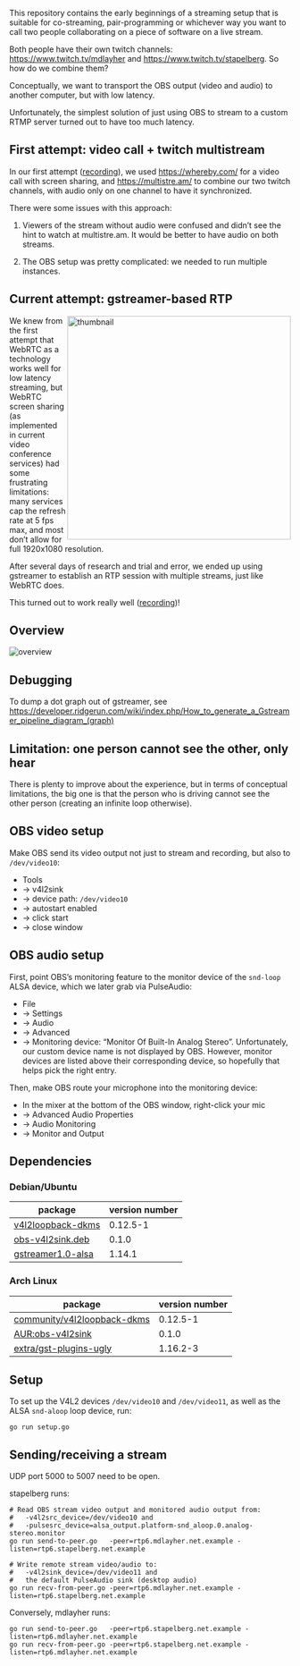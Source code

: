 This repository contains the early beginnings of a streaming setup that is
suitable for co-streaming, pair-programming or whichever way you want to call
two people collaborating on a piece of software on a live stream.

Both people have their own twitch channels: https://www.twitch.tv/mdlayher and
https://www.twitch.tv/stapelberg. So how do we combine them?

Conceptually, we want to transport the OBS output (video and audio) to another
computer, but with low latency.

Unfortunately, the simplest solution of just using OBS to stream to a custom
RTMP server turned out to have too much latency.

## First attempt: video call + twitch multistream

In our first attempt ([recording](https://www.youtube.com/watch?v=JW8Cg6JDXSc)),
we used https://whereby.com/ for a video call with screen sharing, and
https://multistre.am/ to combine our two twitch channels, with audio only on one
channel to have it synchronized.

There were some issues with this approach:

1. Viewers of the stream without audio were confused and didn’t see the hint to
   watch at multistre.am. It would be better to have audio on both streams.

1. The OBS setup was pretty complicated: we needed to run multiple instances.

## Current attempt: gstreamer-based RTP

<a href="https://youtu.be/1g46ei9aBH0"><img src="2020-06-27-webrtc.jpg"
width="400" align="right" alt="thumbnail"></a>

We knew from the first attempt that WebRTC as a technology works well for low
latency streaming, but WebRTC screen sharing (as implemented in current video
conference services) had some frustrating limitations: many services cap the
refresh rate at 5 fps max, and most don’t allow for full 1920x1080 resolution.

After several days of research and trial and error, we ended up using gstreamer
to establish an RTP session with multiple streams, just like WebRTC does.

This turned out to work really well ([recording](https://youtu.be/1g46ei9aBH0))!

## Overview

![overview](overview.jpg)

## Debugging

To dump a dot graph out of gstreamer, see https://developer.ridgerun.com/wiki/index.php/How_to_generate_a_Gstreamer_pipeline_diagram_(graph)

## Limitation: one person cannot see the other, only hear

There is plenty to improve about the experience, but in terms of conceptual
limitations, the big one is that the person who is driving cannot see the other
person (creating an infinite loop otherwise).

## OBS video setup

Make OBS send its video output not just to stream and recording, but also to
`/dev/video10`:

* Tools
* → v4l2sink
* → device path: `/dev/video10`
* → autostart enabled
* → click start
* → close window

## OBS audio setup

First, point OBS’s monitoring feature to the monitor device of the `snd-loop`
ALSA device, which we later grab via PulseAudio:

* File
* → Settings
* → Audio
* → Advanced
* → Monitoring device: “Monitor Of Built-In Analog Stereo”. Unfortunately, our
  custom device name is not displayed by OBS. However, monitor devices are
  listed above their corresponding device, so hopefully that helps pick the
  right entry.

Then, make OBS route your microphone into the monitoring device:

* In the mixer at the bottom of the OBS window, right-click your mic
* → Advanced Audio Properties
* → Audio Monitoring
* → Monitor and Output

## Dependencies

### Debian/Ubuntu

| package | version number |
|---------|----------------|
| [v4l2loopback-dkms](https://packages.debian.org/bullseye/v4l2loopback-dkms) | 0.12.5-1 |
| [obs-v4l2sink.deb](https://github.com/CatxFish/obs-v4l2sink/releases/download/0.1.0/obs-v4l2sink.deb) | 0.1.0 |
| [gstreamer1.0-alsa](https://packages.ubuntu.com/bionic/gstreamer1.0-alsa) | 1.14.1

### Arch Linux

| package | version number |
|---------|----------------|
| [community/v4l2loopback-dkms](https://www.archlinux.org/packages/community/any/v4l2loopback-dkms/) | 0.12.5-1 |
| [AUR:obs-v4l2sink](https://aur.archlinux.org/packages/obs-v4l2sink/) | 0.1.0 |
| [extra/gst-plugins-ugly](https://www.archlinux.org/packages/extra/x86_64/gst-plugins-ugly/) | 1.16.2-3

## Setup

To set up the V4L2 devices `/dev/video10` and `/dev/video11`, as well as the
ALSA `snd-aloop` loop device, run:

```shell
go run setup.go
```

## Sending/receiving a stream

UDP port 5000 to 5007 need to be open.

stapelberg runs:
```
# Read OBS stream video output and monitored audio output from:
#   -v4l2src_device=/dev/video10 and
#   -pulsesrc_device=alsa_output.platform-snd_aloop.0.analog-stereo.monitor
go run send-to-peer.go   -peer=rtp6.mdlayher.net.example -listen=rtp6.stapelberg.net.example

# Write remote stream video/audio to:
#   -v4l2sink_device=/dev/video11 and
#   the default PulseAudio sink (desktop audio)
go run recv-from-peer.go -peer=rtp6.mdlayher.net.example -listen=rtp6.stapelberg.net.example
```

Conversely, mdlayher runs:
```
go run send-to-peer.go   -peer=rtp6.stapelberg.net.example -listen=rtp6.mdlayher.net.example
go run recv-from-peer.go -peer=rtp6.stapelberg.net.example -listen=rtp6.mdlayher.net.example
```
